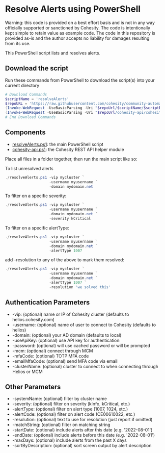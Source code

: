 # Resolve Alerts using PowerShell

Warning: this code is provided on a best effort basis and is not in any way officially supported or sanctioned by Cohesity. The code is intentionally kept simple to retain value as example code. The code in this repository is provided as-is and the author accepts no liability for damages resulting from its use.

This PowerShell script lists and resolves alerts.

## Download the script

Run these commands from PowerShell to download the script(s) into your current directory

```powershell
# Download Commands
$scriptName = 'resolveAlerts'
$repoURL = 'https://raw.githubusercontent.com/cohesity/community-automation-samples/main/powershell'
(Invoke-WebRequest -UseBasicParsing -Uri "$repoUrl/$scriptName/$scriptName.ps1").content | Out-File "$scriptName.ps1"; (Get-Content "$scriptName.ps1") | Set-Content "$scriptName.ps1"
(Invoke-WebRequest -UseBasicParsing -Uri "$repoUrl/cohesity-api/cohesity-api.ps1").content | Out-File cohesity-api.ps1; (Get-Content cohesity-api.ps1) | Set-Content cohesity-api.ps1
# End Download Commands
```

## Components

* [resolveAlerts.ps1](https://raw.githubusercontent.com/cohesity/community-automation-samples/main/powershell/resolveAlerts/resolveAlerts.ps1): the main PowerShell script
* [cohesity-api.ps1](https://raw.githubusercontent.com/cohesity/community-automation-samples/main/powershell/cohesity-api/cohesity-api.ps1): the Cohesity REST API helper module

Place all files in a folder together, then run the main script like so:

To list unresolved alerts

```powershell
./resolveAlerts.ps1 -vip mycluster `
                    -username myusername `
                    -domain mydomain.net
```

To filter on a specific severity:

```powershell
./resolveAlerts.ps1 -vip mycluster `
                    -username myusername `
                    -domain mydomain.net `
                    -severity kCritical
```

To filter on a specific alertType:

```powershell
./resolveAlerts.ps1 -vip mycluster `
                    -username myusername `
                    -domain mydomain.net `
                    -alertType 1007
```

add -resolution to any of the above to mark them resolved:

```powershell
./resolveAlerts.ps1 -vip mycluster `
                    -username myusername `
                    -domain mydomain.net `
                    -alertType 1007 `
                    -resolution 'we solved this'
```

## Authentication Parameters

* -vip: (optional) name or IP of Cohesity cluster (defaults to helios.cohesity.com)
* -username: (optional) name of user to connect to Cohesity (defaults to helios)
* -domain: (optional) your AD domain (defaults to local)
* -useApiKey: (optional) use API key for authentication
* -password: (optional) will use cached password or will be prompted
* -mcm: (optional) connect through MCM
* -mfaCode: (optional) TOTP MFA code
* -emailMfaCode: (optional) send MFA code via email
* -clusterName: (optional) cluster to connect to when connecting through Helios or MCM

## Other Parameters

* -systemName: (optional) filter by cluster name
* -severity: (optional) filter on severity (kInfo, kCritical, etc.)
* -alertType: (optional) filter on alert type (1007, 1024, etc.)
* -alertCode: (optional) filter on alert code (CE00610022, etc.)
* -resolution: (optional) text to use for resolution (just report if omitted)
* -matchString: (optional) filter on matching string
* -startDate: (optional) include alerts after this date (e.g. '2022-08-01')
* -endDate: (optional) include alerts before this date (e.g. '2022-08-01')
* -maxDays: (optional) include alerts from the past X days
* -sortByDescription: (optional) sort screen output by alert description
